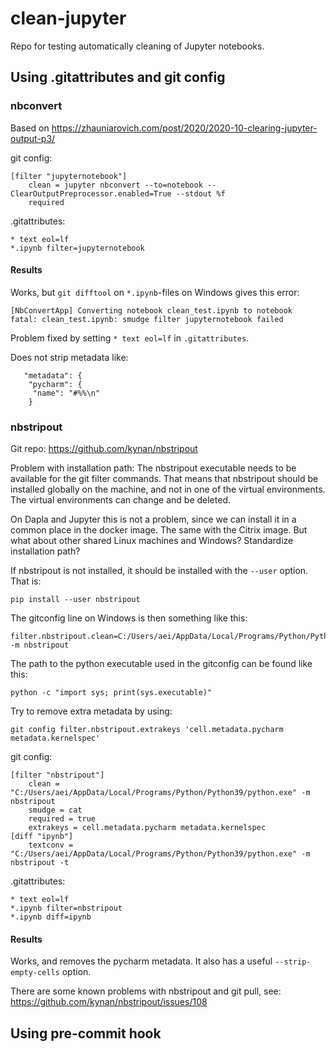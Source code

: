 # clean-jupyter
Repo for testing automatically cleaning of Jupyter notebooks.

## Using .gitattributes and git config
### nbconvert
Based on https://zhauniarovich.com/post/2020/2020-10-clearing-jupyter-output-p3/

git config:
```
[filter "jupyternotebook"]
	clean = jupyter nbconvert --to=notebook --ClearOutputPreprocessor.enabled=True --stdout %f
	required

```

.gitattributes:
```
* text eol=lf
*.ipynb filter=jupyternotebook
```

#### Results
Works, but `git difftool` on `*.ipynb`-files on Windows gives this error:
```
[NbConvertApp] Converting notebook clean_test.ipynb to notebook
fatal: clean_test.ipynb: smudge filter jupyternotebook failed
```
Problem fixed by setting `* text eol=lf` in `.gitattributes`.

Does not strip metadata like:
```
   "metadata": {
    "pycharm": {
     "name": "#%%\n"
    }
```


### nbstripout
Git repo: https://github.com/kynan/nbstripout

Problem with installation path: The nbstripout executable needs to be available
for the git filter commands. That means that nbstripout should be installed globally
on the machine, and not in one of the virtual environments. The virtual environments
can change and be deleted.

On Dapla and Jupyter this is not a problem, since we can install it in a common place
in the docker image. The same with the Citrix image. But what about other shared Linux
machines and Windows? Standardize installation path?

If nbstripout is not installed, it should be installed with the `--user` option. That
is:
```
pip install --user nbstripout
```

The gitconfig line on Windows is then something like this:
```
filter.nbstripout.clean=C:/Users/aei/AppData/Local/Programs/Python/Python39/python.exe -m nbstripout
```

The path to the python executable used in the gitconfig can be found like this:
```
python -c "import sys; print(sys.executable)"
```

Try to remove extra metadata by using:
```
git config filter.nbstripout.extrakeys 'cell.metadata.pycharm metadata.kernelspec'
```

git config:
```
[filter "nbstripout"]
	clean = "C:/Users/aei/AppData/Local/Programs/Python/Python39/python.exe" -m nbstripout
	smudge = cat
	required = true
	extrakeys = cell.metadata.pycharm metadata.kernelspec
[diff "ipynb"]
	textconv = "C:/Users/aei/AppData/Local/Programs/Python/Python39/python.exe" -m nbstripout -t
```

.gitattributes:
```
* text eol=lf
*.ipynb filter=nbstripout
*.ipynb diff=ipynb
```

#### Results
Works, and removes the pycharm metadata. It also has a useful `--strip-empty-cells`
option.

There are some known problems with nbstripout and git pull, see:
https://github.com/kynan/nbstripout/issues/108

## Using pre-commit hook
